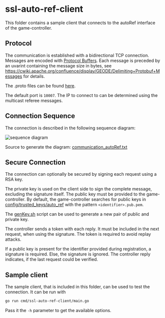 # ssl-auto-ref-client

This folder contains a sample client that connects to the autoRef interface of the game-controller.

## Protocol
The communication is established with a bidirectional TCP connection. Messages are encoded with [Protocol Buffers](https://developers.google.com/protocol-buffers/). Each message is preceded by an uvarint containing the message size in bytes, see https://cwiki.apache.org/confluence/display/GEODE/Delimiting+Protobuf+Messages for details.

The .proto files can be found [here](../../pkg/refproto).

The default port is `10007`. The IP to connect to can be determined using the multicast referee messages.

## Connection Sequence
The connection is described in the following sequence diagram:

![sequence diagram](https://www.websequencediagrams.com/cgi-bin/cdraw?lz=QXV0b1JlZi0-Q29udHJvbGxlcjogZXN0YWJsaXNoIFRDUCBjb25uZWN0aW9uCgAbCgAjDmdlbmVyYXRlIG5ldyB0b2tlAB0OAF4HOiAAWwpSZXBseSAoACcGICkKAHMVAIEWB1JlZ2lzdHJhdGlvbiAoIGlkZW50aWZpZXIsIFsAaAYsIHNpZ25hdHVyZSBdICkAgRwMAIFMDnZlcmlmeQCBERIAERUASwkAgSUob2sgfCByZWplY3QgKQoKbG9vcCAAgT0dVG8AggYMcXVlc3QANjZlbmQKCg&s=napkin)

Source to generate the diagram: [communication_autoRef.txt](./communication_autoRef.txt)

## Secure Connection
The connection can optionally be secured by signing each request using a RSA key.

The private key is used on the client side to sign the complete message, excluding the signature itself. 
The public key must be provided to the game-controller. 
By default, the game-controller searches for public keys in [config/trusted_keys/auto_ref](../../config/trusted_keys/auto_ref) with the pattern `<identifier>.pub.pem`.

The [genKey.sh](../../tools/genKey.sh) script can be used to generate a new pair of public and private key.

The controller sends a token with each reply. It must be included in the next request, when using the signature. The token is required to avoid replay attacks.

If a public key is present for the identifier provided during registration, a signature is required. Else, the signature is ignored. The controller reply indicates, if the last request could be verified.

## Sample client
The sample client, that is included in this folder, can be used to test the connection. It can be run with 
```bash
go run cmd/ssl-auto-ref-client/main.go
``` 
Pass it the `-h` parameter to get the available options.
